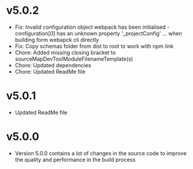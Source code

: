 # v5.0.2
- Fix:  Invalid configuration object webpack has been initialised - configuration[0] has an unknown property '_projectConfig' ... when building form webapck cli directly
- Fix: Copy schemas folder from dist to root to work with npm link
- Chore: Added missing closing bracket to sourceMapDevToolModuleFilenameTemplate(s)
- Chore: Updated dependencies
- Chore: Updated ReadMe file

# v5.0.1
- Updated ReadMe file

# v5.0.0
- Version 5.0.0 contains a lot of changes in the source code to improve the quality and performance in the build process